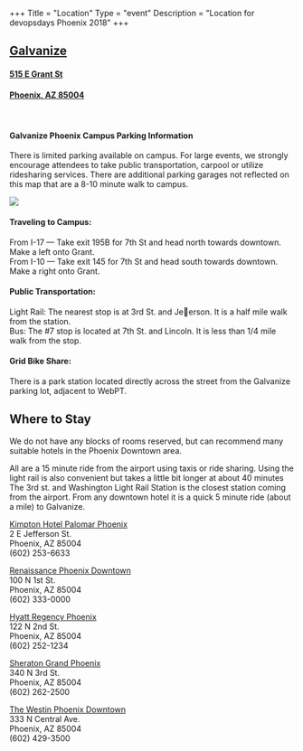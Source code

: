 +++
Title = "Location"
Type = "event"
Description = "Location for devopsdays Phoenix 2018"
+++

<a href="https://www.google.com/maps/place/Galvanize/@33.4404542,-112.0691178,17z/data=!3m1!4b1!4m5!3m4!1s0x872b11f414a2c7f9:0xcb59c53c5b9b566a!8m2!3d33.4404542!4d-112.0669238" target="_blank">
<h2>Galvanize</h2>
<h4>515 E Grant St</h4>
<h4>Phoenix, AZ 85004</h4>
</a>

<!-- Uncomment this only if you have set the coordinates for your location in the config yaml. Get Latitude and Longitude of a Point: http://itouchmap.com/latlong.html -->
<!-- {{< event_map >}} -->

<br>
<h4>Galvanize Phoenix Campus Parking Information</h4>

<p>
There is limited parking available on campus. For large events, we strongly encourage attendees to take public
transportation, carpool or utilize ridesharing services. There are additional parking garages not reflected on this
map that are a 8-10 minute walk to campus.
</p>
<img src="/events/2017-phoenix/GalvanizeParking.png">

<h4>Traveling to Campus:</h4>

<p>
From I-17 — Take exit 195B for 7th St and head north towards downtown. Make a left onto Grant.<br>
From I-10 — Take exit 145 for 7th St and head south towards downtown. Make a right onto Grant.
</p>

<h4>Public Transportation:</h4>

<p>
Light Rail: The nearest stop is at 3rd St. and Jeerson. It is a half mile walk from the station.<br>
Bus: The #7 stop is located at 7th St. and Lincoln. It is less than 1/4 mile walk from the stop.
</p>

<h4>Grid Bike Share:</h4>

<p>
There is a park station located directly across the street from the Galvanize parking lot, adjacent to WebPT.
</p>

<h2>Where to Stay</h2>

<p>
We do not have any blocks of rooms reserved, but can recommend many suitable hotels in the Phoenix Downtown area.
</p>

<p>
All are a 15 minute ride from the airport using taxis or ride sharing. Using the light rail is also convenient but takes a little bit longer at about 40 minutes The 3rd st. and Washington Light Rail Station is the closest station coming from the airport. From any downtown hotel it is a quick 5 minute ride (about a mile) to Galvanize.
</p>

<p>
<a href="http://www.hotelpalomar-phoenix.com/" target="_blank">Kimpton Hotel Palomar Phoenix</a><br>
2 E Jefferson St.<br>
Phoenix, AZ 85004<br>
(602) 253-6633
</p>

<p>
<a href="http://www.marriott.com/hotels/travel/phxbd-renaissance-phoenix-downtown-hotel/" target="_blank">Renaissance Phoenix Downtown</a><br>
100 N 1st St.<br>
Phoenix, AZ 85004<br>
(602) 333-0000
</p>

<p>
<a href="https://phoenix.regency.hyatt.com/en/hotel/home.html" target="_blank">Hyatt Regency Phoenix</a><br>
122 N 2nd St.<br>
Phoenix, AZ 85004<br>
(602) 252-1234
</p>

<p>
<a href="http://www.sheratonphoenixdowntown.com/" target="_blank">Sheraton Grand Phoenix</a><br>
340 N 3rd St.<br>
Phoenix, AZ 85004<br>
(602) 262-2500
</p>

<p>
<a href="http://www.westinphoenixdowntown.com/" target="_blank">The Westin Phoenix Downtown</a><br>
333 N Central Ave.<br>
Phoenix, AZ 85004<br>
(602) 429-3500
</p>

